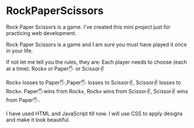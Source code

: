 # RockPaperScissors
Rock Paper Scissors is a game. I've created this mini project just for practicing web development.

Rock Paper Scissors is a game and I am sure you must have played it once in your life. 

If not let me tell you the rules, they are:
Each player needs to choose (each at a time):
Rock✊ or Paper🖐️ or Scissor✌️

Rock✊ losses to Paper🖐️,Paper🖐️ losses to Scissor✌️, Scissor✌️ losses to Rock✊.
Paper🖐️wins from Rock✊, Rock✊ wins from Scissor✌️, Scissor✌️ wins from Paper🖐️.

I have used HTML and JavaScript till now.
I will use CSS to apply designs and make it look beautiful.

